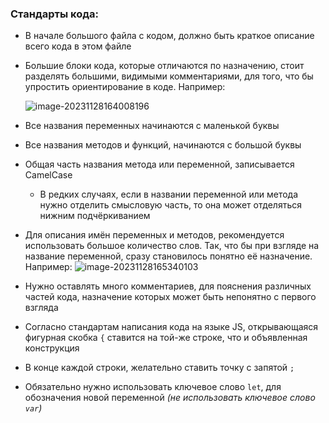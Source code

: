 ### Стандарты кода:

* В начале большого файла с кодом, должно быть краткое описание всего кода в этом файле

* Большие блоки кода, которые отличаются по назначению, стоит разделять большими, видимыми комментариями, для того, что бы упростить ориентирование в коде. Например:

  ![image-20231128164008196](C:\Users\gogor\AppData\Roaming\Typora\typora-user-images\image-20231128164008196.png)

* Все названия переменных начинаются с маленькой буквы

* Все названия методов и функций, начинаются с большой буквы

* Общая часть названия метода или переменной, записывается CamelCase

  * В редких случаях, если в названии переменной или метода нужно отделить смысловую часть, то она может отделяться нижним подчёркиванием

* Для описания имён переменных и методов, рекомендуется использовать большое количество слов. Так, что бы при взгляде на название переменной, сразу становилось понятно её назначение. Например: ![image-20231128165340103](C:\Users\gogor\AppData\Roaming\Typora\typora-user-images\image-20231128165340103.png)

* Нужно оставлять много комментариев, для пояснения различных частей кода, назначение которых может быть непонятно с первого взгляда

* Согласно стандартам написания кода на языке JS, открывающаяся фигурная скобка `{` ставится на той-же строке, что и объявленная конструкция

* В конце каждой строки, желательно ставить точку с запятой `;`

* Обязательно нужно использовать ключевое слово `let`, для обозначения новой переменной *(не использовать ключевое слово `var`)*